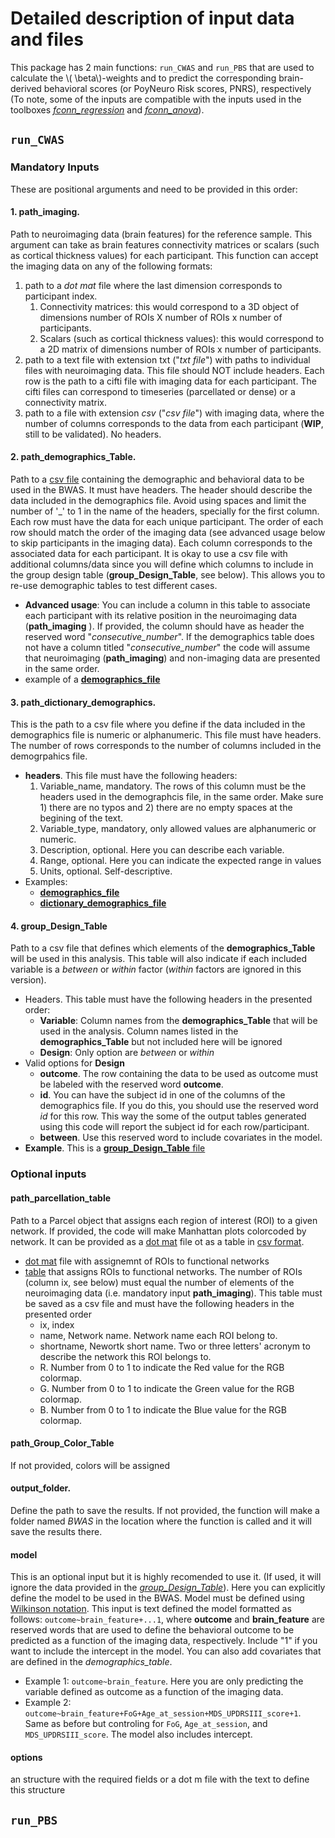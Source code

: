 <script type="text/javascript"
        src="https://cdnjs.cloudflare.com/ajax/libs/mathjax/2.7.0/MathJax.js?config=TeX-AMS_CHTML"></script>
# Detailed description of input data and files

This package has 2 main functions: `run_CWAS` and `run_PBS` that are used to calculate the \\( \beta\\)-weights and to predict the corresponding brain-derived behavioral scores (or PoyNeuro Risk scores, PNRS), respectively (To note, some of the inputs are compatible with the inputs used in the toolboxes [*fconn_regression*](https://fconn-regression.readthedocs.io/en/latest/) and [*fconn_anova*](https://fconn-anova.readthedocs.io/en/latest/)).

## `run_CWAS`
### Mandatory Inputs 
These are positional arguments and need to be provided in this order:

#### 1. **path_imaging**. 
Path to neuroimaging data (brain features) for the reference sample. This argument can take as brain features connectivity matrices or scalars (such as cortical thickness values) for each participant. This function can accept the imaging data on any of the following formats:

1. path to a *dot mat* file where the last dimension corresponds to participant index. 
    1. Connectivity matrices: this would correspond to a 3D object of dimensions number of ROIs X number of ROIs x number of participants.
    1. Scalars (such as cortical thickness values): this would correspond to a 2D matrix of dimensions number of ROIs x number of participants.
2. path to a text file with extension txt ("*txt file*") with paths to individual files with neuroimaging data. This file should NOT include headers. Each row is the path to a cifti file with imaging data for each participant. The cifti files can correspond to timeseries (parcellated or dense) or a connectivity matrix. 
3. path to a file with extension *csv* ("*csv file*") with imaging data, where the number of columns corresponds to the data from each participant (**WIP**, still to be validated). No headers.   

#### 2. **path_demographics_Table**. 
Path to a [csv file](https://en.wikipedia.org/wiki/Comma-separated_values) containing the demographic and behavioral data to be used in the BWAS. 
It must have headers. 
The header should describe the data included in the demographics file.
Avoid using spaces and limit the number of '_' to 1 in the name of the headers, specially for the first column.
Each row must have the data for each unique participant. 
The order of each row should match the order of the imaging data (see advanced usage below to skip participants in the imaging data).
Each column corresponds to the associated data for each participant.
It is okay to use a csv file with additional columns/data since you will define which columns to include in the group design table (**group_Design_Table**, see below). This allows you to re-use demographic tables to test different cases.

- **Advanced usage**: You can include a column in this table to associate each participant with its relative position in the neuroimaging data (**path_imaging** ). If provided, the column should have as header the reserved word "*consecutive_number*". If the demographics table does not have a column titled "*consecutive_number*" the code will assume that neuroimaging (**path_imaging**) and non-imaging data are presented in the same order. 
- example of a [**demographics_file**](./detailed_specs/demographics_Table.csv)

#### 3. **path_dictionary_demographics**. 
This is the path to a csv file where you define if the data included in the demographics file is numeric or alphanumeric. This file must have headers. The number of rows corresponds to the number of columns included in the demogrpahics file. 

- **headers**. This file must have the following headers:
    1. Variable_name, mandatory. The rows of this column must be the headers used in the demographcis file, in the same order. Make sure 1) there are no typos and 2) there are no empty spaces at the begining of the text.
    1. Variable_type, mandatory, only allowed values are alphanumeric or numeric.
    1. Description, optional. Here you can describe each variable.
    1. Range, optional. Here you can indicate the expected range in values
    1. Units, optional. Self-descriptive.
- Examples:
    - [**demographics_file**](./detailed_specs/demographics_Table.csv)
    - [**dictionary_demographics_file**](./detailed_specs/Dictionary_for_demographics_Table.csv)
    
#### 4. **group_Design_Table** 
Path to a csv file that defines which elements of the **demographics_Table** will be used in this analysis. 
This table will also indicate if each included variable is a *between* or *within* factor (*within* factors are ignored in this version). 

- Headers. This table must have the following headers in the presented order:
    - **Variable**: Column names from the **demographics_Table** that will be used in the analysis. Column names listed in the **demographics_Table** but not included here will be ignored
    - **Design**: Only option are *between* or *within*
- Valid options for **Design**
    - **outcome**. The row containing the data to be used as outcome must be labeled with the reserved word **outcome**.
    - **id**. You can have the subject id in one of the columns of the demographics file. If you do this, you should use the reserved word *id* for this row. This way the some of the output tables generated using this code will report the subject id for each row/participant. 
    - **between**. Use this reserved word to include covariates in the model. 
- **Example**. This is a [**group_Design_Table** file](./detailed_specs/Group_Design_Table.csv)

### Optional inputs
#### **path_parcellation_table**
Path to a Parcel object that assigns each region of interest (ROI) to a given network. If provided, the code will make Manhattan plots colorcoded by network. 
It can be provided as a [dot mat](./detailed_specs/HCP_ColeAnticevic.mat) file ot as a table in [csv format](./detailed_specs/HCP_ColeAnticevic.csv).

- [dot mat](./detailed_specs/HCP_ColeAnticevic.mat) file with assignemnt of ROIs to functional networks
- [table](./detailed_specs/HCP_ColeAnticevic.csv) that assigns ROIs to functional networks. The number of ROIs (column ix, see below) must equal the number of elements of the neuroimaging data (i.e. mandatory input **path_imaging**). This table must be saved as a csv file and must have the following headers in the presented order
    - ix, index
    - name, Network name. Network name each ROI belong to.
    - shortname, Newortk short name. Two or three letters' acronym to describe the network this ROI belongs to.
    - R. Number from 0 to 1 to indicate the Red value for the RGB colormap.
    - G. Number from 0 to 1 to indicate the Green value for the RGB colormap.
    - B. Number from 0 to 1 to indicate the Blue value for the RGB colormap.

#### **path_Group_Color_Table**
If not provided, colors will be assigned 

#### **output_folder**. 
Define the path to save the results. If not provided, the function will make a folder named *BWAS* in the location where the function is called and it will save the results there.

#### **model**
This is an optional input but it is highly recomended to use it.
(If used, it will ignore the data provided in the [*group_Design_Table*](#4-groupdesigntable)).
Here you can explicitly define the model to be used in the BWAS.
Model must be defined using [Wilkinson notation](https://www.mathworks.com/help/stats/wilkinson-notation.html). 
This input is text defined the model formatted as follows: `outcome~brain_feature+...1`, where **outcome** and **brain_feature** are reserved words that are used to define the behavioral outcome to be predicted as a function of the imaging data, respectively. Include "1" if you want to include the intercept in the model. You can also add covariates that are defined in the *demographics_table*.

- Example 1: `outcome~brain_feature`. Here you are only predicting the variable defined as outcome as a function of the imaging data.
- Example 2: `outcome~brain_feature+FoG+Age_at_session+MDS_UPDRSIII_score+1`. Same as before but controling for `FoG`, `Age_at_session`, and `MDS_UPDRSIII_score`. The model also includes intercept.
#### **options**
an structure with the required fields or a dot m  file with the text to define this structure
## `run_PBS`